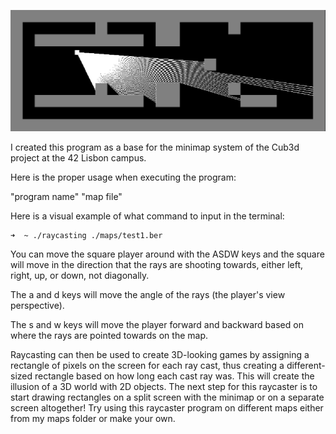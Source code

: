 ![Raycasting](./sprites/raycaster.png)

I created this program as a base for the minimap system of the Cub3d project at the 42 Lisbon campus.

Here is the proper usage when executing the program:

"program name" "map file"

Here is a visual example of what command to input in the terminal:
```bash
➜  ~ ./raycasting ./maps/test1.ber
```
You can move the square player around with the ASDW keys and the square will move in the direction that the rays are shooting towards, either left, right, up, or down, not diagonally.

The a and d keys will move the angle of the rays (the player's view perspective).

The s and w keys will move the player forward and backward based on where the rays are pointed towards on the map.

Raycasting can then be used to create 3D-looking games by assigning a rectangle of pixels on the screen for each ray cast, thus creating a different-sized rectangle based on how long each cast ray was. This will create the illusion of a 3D world with 2D objects. The next step for this raycaster is to start drawing rectangles on a split screen with the minimap or on a separate screen altogether!
Try using this raycaster program on different maps either from my maps folder or make your own.
